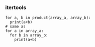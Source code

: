 ### itertools

```
for a, b in product(array_a, array_b):
  print(a+b)
# same as 
for a in array_a:
  for b in array_b:
    print(a+b)
```
